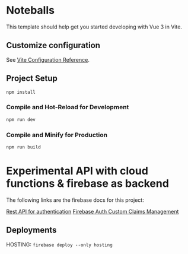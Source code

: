 # Noteballs

This template should help get you started developing with Vue 3 in Vite.

## Customize configuration

See [Vite Configuration Reference](https://vitejs.dev/config/).

## Project Setup

```sh
npm install
```

### Compile and Hot-Reload for Development

```sh
npm run dev
```

### Compile and Minify for Production

```sh
npm run build
```

# Experimental API with cloud functions & firebase as backend

The following links are the firebase docs for this project:

[Rest API for authentication](https://firebase.google.com/docs/reference/rest/auth#section-api-usage)
[Firebase Auth Custom Claims Management](https://firebase.google.com/docs/auth/admin/custom-claims)

## Deployments
HOSTING: `firebase deploy --only hosting`